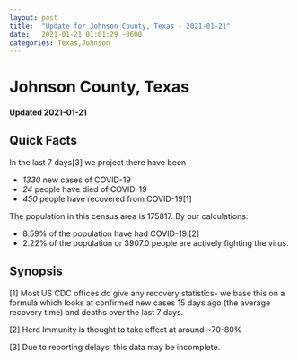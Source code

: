 ```yaml
---
layout: post
title:  "Update for Johnson County, Texas - 2021-01-21"
date:   2021-01-21 01:01:29 -0600
categories: Texas,Johnson
---
```


# Johnson County, Texas
#### Updated 2021-01-21

## Quick Facts

In the last 7 days[3] we project there have been
- *1330* new cases of COVID-19
- *24* people have died of COVID-19
- *450* people have recovered from COVID-19[1]

The population in this census area is 175817. By our calculations:
- 8.59% of the population have had COVID-19.[2]
- 2.22% of the population or 3907.0 people are actively fighting the virus.

## Synopsis




[1] Most US CDC offices do give any recovery statistics- we base this on a formula which looks at confirmed new cases
15 days ago (the average recovery time) and deaths over the last 7 days.

[2] Herd Immunity is thought to take effect at around ~70-80%

[3] Due to reporting delays, this data may be incomplete.
 
    